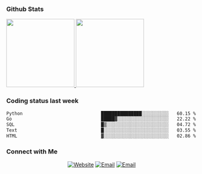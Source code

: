 
### Github Stats

<a href="https://github.com/lileixuan">
  <img height="180em" src="https://github-readme-stats.vercel.app/api?username=lileixuan&theme=buefy&show_icons=true" />
  <img height="180em" src="https://github-readme-stats.vercel.app/api/top-langs/?username=lileixuan&theme=buefy&layout=compact" />
</a>

### Coding status last week 

<!--START_SECTION:waka-->

```txt
Python                             ███████████████░░░░░░░░░░   60.15 %
Go                                 █████▓░░░░░░░░░░░░░░░░░░░   22.22 %
SQL                                █▒░░░░░░░░░░░░░░░░░░░░░░░   04.72 %
Text                               █░░░░░░░░░░░░░░░░░░░░░░░░   03.55 %
HTML                               ▓░░░░░░░░░░░░░░░░░░░░░░░░   02.86 %
```

<!--END_SECTION:waka-->

### Connect with Me 

<p align="center">
<a href="https://www.koomu.cn/"><img alt="Website" src="https://img.shields.io/badge/Website-www.koomu.cn-blue?style=flat-square&logo=google-chrome"></a>
<a href="mailto:lileixuan@gmail.com"><img alt="Email" src="https://img.shields.io/badge/Email-lileixuan@gmail.com-blue?style=flat-square&logo=gmail"></a>
<a href="https://www.koomu.cn/rss/"><img alt="Email" src="https://img.shields.io/badge/RSS-www.koomu.cn%2Frss%2F-blue?style=flat-square&logo=rss"></a>


</p>
